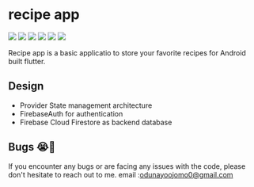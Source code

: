 
# recipe app
![](flutter_01.png)
![](flutter_02.png)
![](flutter_03.png)
![](flutter_04.png)
![](flutter_05.png)
![](flutter_06.png)

<p>
Recipe app is a basic applicatio to store your favorite recipes for Android built flutter.
</p>

## Design
- Provider State management architecture
- FirebaseAuth for authentication
- Firebase Cloud Firestore as backend database

## Bugs 😭🐛

If you encounter any bugs or are facing any issues with the code, please don't hesitate to reach out to me. email :odunayoojomo0@gmail.com

